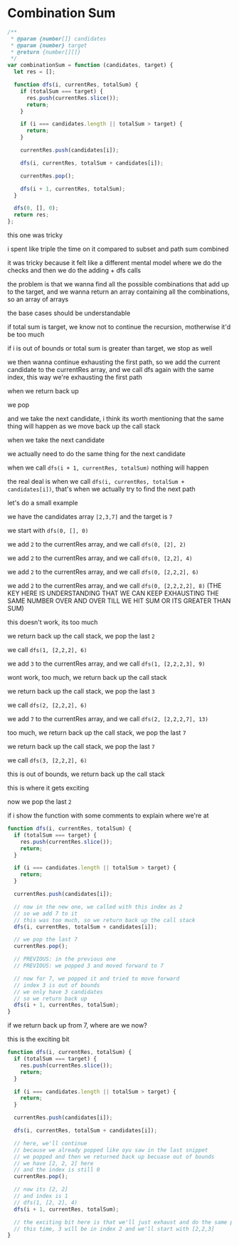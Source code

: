 # Combination Sum

```js
/**
 * @param {number[]} candidates
 * @param {number} target
 * @return {number[][]}
 */
var combinationSum = function (candidates, target) {
  let res = [];

  function dfs(i, currentRes, totalSum) {
    if (totalSum === target) {
      res.push(currentRes.slice());
      return;
    }

    if (i === candidates.length || totalSum > target) {
      return;
    }

    currentRes.push(candidates[i]);

    dfs(i, currentRes, totalSum + candidates[i]);

    currentRes.pop();

    dfs(i + 1, currentRes, totalSum);
  }

  dfs(0, [], 0);
  return res;
};
```

this one was tricky

i spent like triple the time on it compared to subset and path sum combined

it was tricky because it felt like a different mental model where we do the checks and then we do the adding + dfs calls

the problem is that we wanna find all the possible combinations that add up to the target, and we wanna return an array containing all the combinations, so an array of arrays

the base cases should be understandable

if total sum is target, we know not to continue the recursion, motherwise it'd be too much

if i is out of bounds or total sum is greater than target, we stop as well

we then wanna continue exhausting the first path, so we add the current candidate to the currentRes array, and we call dfs again with the same index, this way we're exhausting the first path

when we return back up

we pop

and we take the next candidate, i think its worth mentioning that the same thing will happen as we move back up the call stack

when we take the next candidate

we actually need to do the same thing for the next candidate

when we call `dfs(i + 1, currentRes, totalSum)` nothing will happen

the real deal is when we call `dfs(i, currentRes, totalSum + candidates[i])`, that's when we actually try to find the next path

let's do a small example

we have the candidates array `[2,3,7]` and the target is `7`

we start with `dfs(0, [], 0)`

we add `2` to the currentRes array, and we call `dfs(0, [2], 2)`

we add `2` to the currentRes array, and we call `dfs(0, [2,2], 4)`

we add `2` to the currentRes array, and we call `dfs(0, [2,2,2], 6)`

we add `2` to the currentRes array, and we call `dfs(0, [2,2,2,2], 8)` (THE KEY HERE IS UNDERSTANDING THAT WE CAN KEEP EXHAUSTING THE SAME NUMBER OVER AND OVER TILL WE HIT SUM OR ITS GREATER THAN SUM)

this doesn't work, its too much

we return back up the call stack, we pop the last `2`

we call `dfs(1, [2,2,2], 6)`

we add `3` to the currentRes array, and we call `dfs(1, [2,2,2,3], 9)`

wont work, too much, we return back up the call stack

we return back up the call stack, we pop the last `3`

we call `dfs(2, [2,2,2], 6)`

we add `7` to the currentRes array, and we call `dfs(2, [2,2,2,7], 13)`

too much, we return back up the call stack, we pop the last `7`

we return back up the call stack, we pop the last `7`

we call `dfs(3, [2,2,2], 6)`

this is out of bounds, we return back up the call stack

this is where it gets exciting

now we pop the last `2`

if i show the function with some comments to explain where we're at

```js
function dfs(i, currentRes, totalSum) {
  if (totalSum === target) {
    res.push(currentRes.slice());
    return;
  }

  if (i === candidates.length || totalSum > target) {
    return;
  }

  currentRes.push(candidates[i]);

  // now in the new one, we called with this index as 2
  // so we add 7 to it
  // this was too much, so we return back up the call stack
  dfs(i, currentRes, totalSum + candidates[i]);

  // we pop the last 7
  currentRes.pop();

  // PREVIOUS: in the previous one
  // PREVIOUS: we popped 3 and moved forward to 7

  // now for 7, we popped it and tried to move forward
  // index 3 is out of bounds
  // we only have 3 candidates
  // so we return back up
  dfs(i + 1, currentRes, totalSum);
}
```

if we return back up from 7, where are we now?

this is the exciting bit

```js
function dfs(i, currentRes, totalSum) {
  if (totalSum === target) {
    res.push(currentRes.slice());
    return;
  }

  if (i === candidates.length || totalSum > target) {
    return;
  }

  currentRes.push(candidates[i]);

  dfs(i, currentRes, totalSum + candidates[i]);

  // here, we'll continue
  // because we already popped like oyu saw in the last snippet
  // we popped and then we returned back up becuase out of bounds
  // we have [2, 2, 2] here
  // and the index is still 0
  currentRes.pop();

  // now its [2, 2]
  // and index is 1
  // dfs(1, [2, 2], 4)
  dfs(i + 1, currentRes, totalSum);

  // the exciting bit here is that we'll just exhaust and do the same pattern over again
  // this time, 3 will be in index 2 and we'll start with [2,2,3]
}
```
